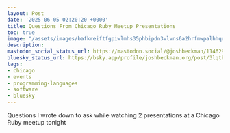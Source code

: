 ```yaml
---
layout: Post
date: '2025-06-05 02:20:20 +0000'
title: Questions From Chicago Ruby Meetup Presentations
toc: true
image: "/assets/images/bafkreiftfgpiwlmhs35phbipdn3vlvns6a2hrfmwpalhhqut4wwmkn57eq@jpeg.jpeg"
description:
mastodon_social_status_url: https://mastodon.social/@joshbeckman/114629861403389851
bluesky_status_url: https://bsky.app/profile/joshbeckman.org/post/3lqtb2pwgdk2x
tags:
- chicago
- events
- programming-languages
- software
- bluesky
---
```


Questions I wrote down to ask while watching 2 presentations at a Chicago Ruby meetup tonight

